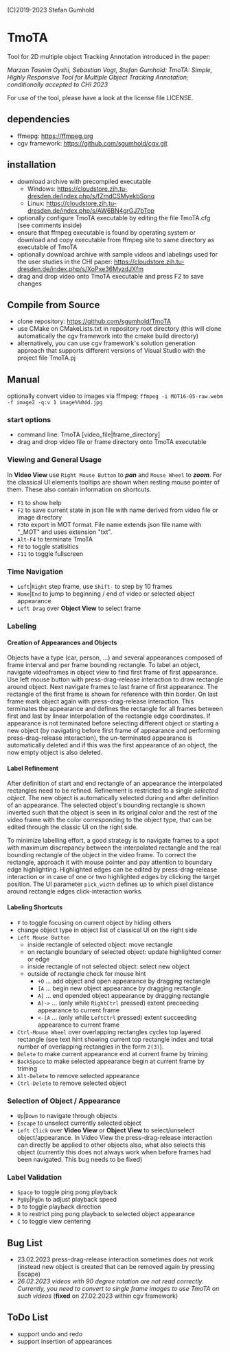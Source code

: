(C)2019-2023 Stefan Gumhold
# TmoTA
Tool for 2D multiple object Tracking Annotation introduced in the paper:

*Marzan Tasnim Oyshi, Sebastian Vogt, Stefan Gumhold: TmoTA: Simple, Highly Responsive Tool for Multiple Object Tracking Annotation; conditionally accepted to CHI 2023*

For use of the tool, please have a look at the license file LICENSE.

## dependencies
- ffmepg: https://ffmpeg.org
- cgv framework: https://github.com/sgumhold/cgv.git

## installation
- download archive with precompiled executable
  - Windows: https://cloudstore.zih.tu-dresden.de/index.php/s/fZmdCSMyekbSonq
  - Linux: https://cloudstore.zih.tu-dresden.de/index.php/s/AW6BN4grGJ7bTpp
- optionally configure TmoTA executable by editing the file TmoTA.cfg (see comments inside)
- ensure that ffmpeg executable is found by operating system or download and copy executable from ffmpeg site to same directory as executable of TmoTA
- optionally download archive with sample videos and labelings used for the user studies in the CHI paper: https://cloudstore.zih.tu-dresden.de/index.php/s/XoPxe36MyzdJXfm
- drag and drop video onto TmoTA executable and press F2 to save changes


## Compile from Source
- clone repository: https://github.com/sgumhold/TmoTA
- use CMake on CMakeLists.txt in repository root directory (this will clone automatically the cgv framework into the cmake build directory)
- alternatively, you can use cgv framework's solution generation approach that supports different versions of Visual Studio with the project file TmoTA.pj

## Manual

optionally convert video to images via ffmpeg: `ffmpeg -i MOT16-05-raw.webm -f image2 -q:v 1 image%%04d.jpg`

### start options
- command line: TmoTA [video_file|frame_directory]
- drag and drop video file or frame directory onto TmoTA executable

### Viewing and General Usage
In **Video View** use `Right Mouse Button` to ***pan*** and `Mouse Wheel` to ***zoom***.
For the classical UI elements tooltips are shown when resting mouse pointer of them. These also contain information on shortcuts.

- `F1` to show help
- `F2` to save current state in json file with name derived from video file or image directory
- `F3`to export in MOT format. File name extends json file name with "_MOT" and uses extension "txt".
- `Alt-F4` to terminate TmoTA
- `F8` to toggle statisitics
- `F11` to toggle fullscreen
 
### Time Navigation
- `Left`|`Right` step frame, use `Shift-` to step by 10 frames
- `Home`|`End` to jump to beginning / end of video or selected object appearance
- `Left Drag` over **Object View** to select frame
 
### Labeling

#### Creation of Appearances and Objects
Objects have a type (car, person, ...) and several appearances composed of frame interval and per frame bounding rectangle. To label an object, navigate videoframes in object view to find first frame of first appearance. Use left mouse button with press-drag-release interaction to draw rectangle around object. Next navigate frames to last frame of first appearance. The rectangle of the first frame is shown for reference with thin border. On last frame mark object again with press-drag-release interaction. This terminates the appearance and defines the rectangle for all frames between first and last by linear interpolation of the rectangle edge coordinates. If appearance is not terminated before selecting different object or starting a new object (by navigating before first frame of appearance and performing press-drag-release interaction), the un-terminated appearance is automatically deleted and if this was the first appearance of an object, the now empty object is also deleted.

#### Label Refinement
After definition of start and end rectangle of an appearance the interpolated rectangles need to be refined. Refinement is restricted to a single *selected object*. The new object is automatically selected during and after definition of an appearance. The selected object's bounding rectangle is shown inverted such that the object is seen in its original color and the rest of the video frame with the color corresponding to the object type, that can be edited through the classic UI on the right side.

To minimize labelling effort, a good strategy is to navigate frames to a spot with maximum discrepancy between the interpolated rectangle and the real bounding rectangle of the object in the video frame. To correct the rectangle, approach it with mouse pointer and pay attention to boundary edge highlighting. Highlighted edges can be edited by press-drag-release interaction or in case of one or two highlighted edges by clicking the target position. The UI parameter `pick_width` defines up to which pixel distance around rectangle edges click-interaction works.

#### Labeling Shortcuts
- `F` to toggle focusing on current object by hiding others
- change object type in object list of classical UI on the right side
- `Left Mouse Button`
  - inside rectangle of selected object: move rectangle
  - on rectangle boundary of selected object: update highlighted corner or edge
  - inside rectangle of not selected object: select new object
  - outside of rectangle check for mouse hint
    - `+O` ... add object and open appearance by dragging rectangle
    - `[A` ... begin new object appearance by dragging rectangle
    - `A]` ... end opended object appearance by dragging rectangle
    - `A]->` ... (only while `RightCtrl` pressed) extent preceeding appearance to current frame
    - `<-[A` ... (only while `LeftCtrl` pressed) extent succeeding appearance to current frame
- `Ctrl-Mouse Wheel` over overlapping rectangles cycles top layered rectangle (see text hint showing current top rectangle index and total number of overlapping rectangles in the form `2(3)`).
- `Delete` to make current appearance end at current frame by triming
- `BackSpace` to make selected appearance begin at current frame by triming
- `Alt-Delete` to remove selected appearance
- `Ctrl-Delete` to remove selected object

### Selection of Object / Appearance
- `Up`|`Down` to navigate through objects
- `Escape` to unselect currently selected object
- `Left Click` over **Video View** or **Object View** to select/unselect object/appearance. In Video View the press-drag-release interaction can directly be applied to other objects also, what also selects this object (currently this does not always work when before frames had been navigated. This bug needs to be fixed)
 
### Label Validation 
- `Space` to toggle ping pong playback
- `PgUp`|`PgDn` to adjust playback speed
- `D` to toggle playback direction
- `R` to restrict ping pong playback to selected object appearance
- `C` to toggle view centering

## Bug List
- 23.02.2023 press-drag-release interaction sometimes does not work (instead new object is created that can be removed again by pressing Escape)
- *26.02.2023 videos with 90 degree rotation are not read correctly. Currently, you need to convert to single frame images to use TmoTA on such videos* (**fixed** on 27.02.2023 within cgv framework)

## ToDo List
- support undo and redo
- support insertion of appearances
